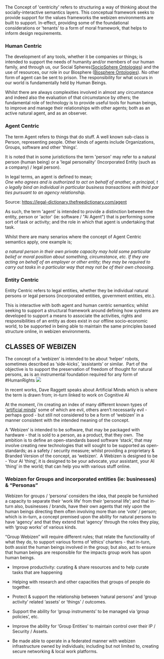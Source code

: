 
The Concept of 'centricity' refers to structuring a way of thinking about the socially-interactive semantics layers.  This conceptual framework seeks to provide support for the values frameworks the webizen environments are built to support.  In-effect, providing some of the foundational considerations or 'tenants' to a form of moral framework, that helps to inform design requirements.

### Human Centric
The development of any tools, whether it be companies or things; is intended to support the needs of humanity and/or members of our human family, and through us, our Social Spheres([SocioSphere Ontologies](SocioSphere%20Ontologies.md)) and the use of resources, our role in our Biosphere ([Biosphere Ontologies](Biosphere%20Ontologies.md)).  No other form of agent can be sent to prison.  The responsibility for what occurs in our world is fundamentally held by Human Beings.  

Whilst there are always complexities involved in almost any circumstance and indeed also the evaluation of that circumstance by others; the fundamental role of technology is to provide useful tools for human beings, to improve and manage their relationships with other agents; both as an active natural agent, and as an observer.  

### Agent Centric

The term Agent refers to things that do stuff. A well known sub-class is Person, representing people. Other kinds of agents include Organizations, Groups, software and other 'things'.

It is noted that in some juristictions the term 'person' may refer to a natural person (human being) or a 'legal personality' (Incorporated Entity (such as a company) / legal person). 

In legal terms, an agent is defined to mean;
*One who agrees and is authorized to act on behalf of another, a principal, to legally bind an individual in particular business transactions with third parties pursuant to an agency relationship.*

Source: https://legal-dictionary.thefreedictionary.com/agent

As such, the term 'agent' is intended to provide a distinction between the entity, person or 'actor' (ie: software / "Ai Agent") that is performing some sort of task or activity; and the role in which that agent is undertaking that task.  

Whilst there are many senarios where the concept of Agent Centric semantics apply, one example is;

*a natural person in their own private capacity may hold some particular belief or moral position about something, circumstance, etc.  If they are acting on behalf of an employer or other entity; they may be required to carry out tasks in a particular way that may not be of their own choosing.*  

### Entity Centric

Entity Centric refers to legal entities, whether they be individual natural persons or legal persons (incorporated entities, government entities, etc.).  

This is interactive with both agent and human centric semantics; whilst seeking to support a structural framework around defining how systems are developed to support a means to associate the activities, rights and responsibilities of an entity as does exist in our offline socio-economic world, to be supported in being able to maintain the same principles based structure online, in webizen environments. 


## CLASSES OF WEBIZEN

The concept of a ‘webizen’ is intended to be about ‘helper’ robots, sometimes described as ‘side-kicks’, ‘assistants’ or similar.  Part of the objective is to support the preservation of freedom of thought for natural persons, as is an instrumental foundation required for any form of #HumanRights 
![](https://lh6.googleusercontent.com/ND1AZwifZ81MndxyJf81oLaiY5FBUs7aZpFF9u2DxETqCW2tDB0kxwGPay7FqLKiBcSLyAD1er9LXW9BX4NBwFWEJsPPLf3-3_GkcfZkf_RjuuLWezRwl52Locum9Hl7DNPk-ePPWJS_CBSbadrnRuVRWh1dtTwsBz3-AfAAzQaX6aEVzHYGZjyUGg3i)

In recent works, Dave Raggett speaks about Artificial Minds which is where the term is drawn from; in-turn linked to work on Cognitive AI

At the moment, i’m creating an index of many different known types of ‘[artificial minds](https://docs.google.com/spreadsheets/d/1rqYC2E2BDIHBADAT7-9CabawkmYBJpBBf1KJO24D7ig/edit?usp=sharing)’ some of which are evil, others aren’t necessarily evil - perhaps good - but still not considered to be a form of ‘webizen’ in a manner consistent with the intended meaning of the concept. 

A ‘Webizen’ is intended to be software, that may be packaged with hardware - that is sold to a person, as a product, that they own.  The ambition is to define an open-standards based software ‘stack’, that may involve creating new technologies that will sought to be supported as open-standards; as a safety / security measure; whilst providing a proprietary & Branded Version of the concept, as ‘webizen’.  A Webizen is designed to be - Your AI ‘thing’, it is designed to be your advocate, your assistant, your AI ‘thing’ in the world; that can help you with various stuff online.


### Webizen for Groups and incorporated entities (ie: businesses) & “Personas”

Webizen for groups / ‘persona’ considers the idea, that people be furnished a capacity to separate their ‘work life’ from their ‘personal life’; and that in-turn also, businesses / brands, have their own agents that rely upon the human beings directing them often involving more than one ‘vote’ / person; which is in-turn, a concept premised upon the ability for natural persons to have ‘agency’ and that they extend that ‘agency’ through the roles they play, with ‘group works’ of various kinds.  
  
“Group Webizen” will require different rules; that relate the functionality of what they do, to support various forms of ‘ethics’ charters - that in-turn, both assist the human beings involved in the group; but also, act to ensure that human beings are responsible for the impacts group work has upon human beings.

-   Improve productivity: curating & share resources and to help curate tasks that are happening
    
-   Helping with research and other capacities that groups of people do together.
    
-   Protect & support the relationship between ‘natural persons’ and ‘group activity’ related ‘assets’ or ‘things’ / outcomes.  
    
-   Support the ability for ‘group instruments’ to be managed via ‘group policies’, etc. 
    
-   Improve the ability for ‘Group Entities’ to maintain control over their IP / Security / Assets.
    
-   Be made able to operate in a federated manner with webizen infrastructure owned by individuals; including but not limited to, creating secure networking & local work platforms.
    